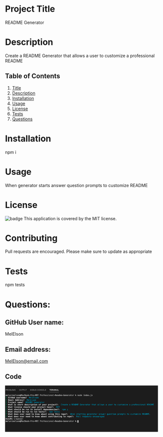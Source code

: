 
# Project Title 
README Generator
# Description 
Create a README Generator that allows a user to customize a professional README
## Table of Contents
1. [Title](#title)
2. [Description](#Description)
3. [Installation](#Installation)
4. [Usage](#Usage)
5. [License](#License)
6. [Tests](#Tests)
6. [Questions](#Questions)
# Installation
npm i
# Usage
When generator starts answer question prompts to customize README
# License
![badge](https://img.shields.io/badge/license-MIT-brightgreen)
This application is covered by the MIT license. 

# Contributing 
Pull requests are encouraged. Please make sure to update as appropriate 
# Tests
npm tests
# Questions:
## GitHub User name: 
MelElson
## Email address: 
MelElson@email.com
## Code
![Changed HTML](./assets/images/ScreenshotGenerator.png)
